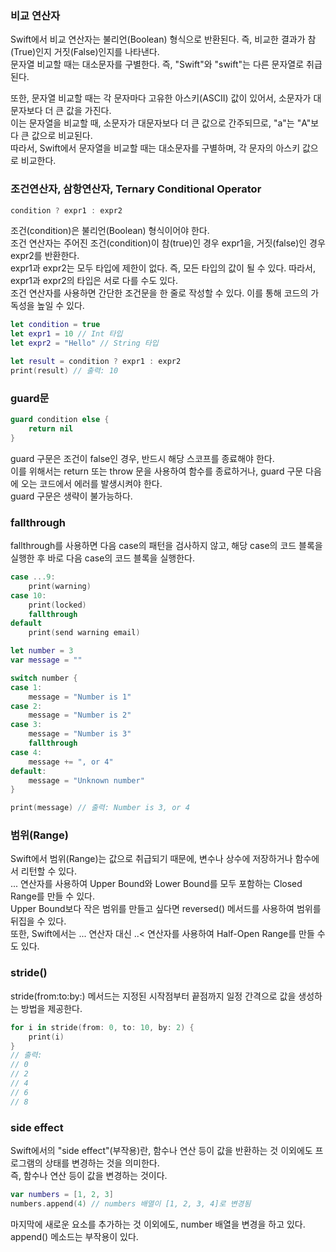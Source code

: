### 비교 연산자
Swift에서 비교 연산자는 불리언(Boolean) 형식으로 반환된다. 즉, 비교한 결과가 참(True)인지 거짓(False)인지를 나타낸다.<br>
문자열 비교할 때는 대소문자를 구별한다. 즉, "Swift"와 "swift"는 다른 문자열로 취급된다.<br>

또한, 문자열 비교할 때는 각 문자마다 고유한 아스키(ASCII) 값이 있어서, 소문자가 대문자보다 더 큰 값을 가진다.<br>
이는 문자열을 비교할 때, 소문자가 대문자보다 더 큰 값으로 간주되므로, "a"는 "A"보다 큰 값으로 비교된다.<br>
따라서, Swift에서 문자열을 비교할 때는 대소문자를 구별하며, 각 문자의 아스키 값으로 비교한다.<br>

### 조건연산자, 삼항연산자, Ternary Conditional Operator
```swift
condition ? expr1 : expr2 
```
조건(condition)은 불리언(Boolean) 형식이어야 한다.<br>
조건 연산자는 주어진 조건(condition)이 참(true)인 경우 expr1을, 거짓(false)인 경우 expr2를 반환한다.<br>
expr1과 expr2는 모두 타입에 제한이 없다. 즉, 모든 타입의 값이 될 수 있다. 따라서, expr1과 expr2의 타입은 서로 다를 수도 있다.<br>
조건 연산자를 사용하면 간단한 조건문을 한 줄로 작성할 수 있다. 이를 통해 코드의 가독성을 높일 수 있다.<br>
```swift
let condition = true
let expr1 = 10 // Int 타입
let expr2 = "Hello" // String 타입

let result = condition ? expr1 : expr2
print(result) // 출력: 10
```

### guard문
```swift
guard condition else {
    return nil
}
```
guard 구문은 조건이 false인 경우, 반드시 해당 스코프를 종료해야 한다.<br>
이를 위해서는 return 또는 throw 문을 사용하여 함수를 종료하거나, guard 구문 다음에 오는 코드에서 에러를 발생시켜야 한다. <br>
guard 구문은 생략이 불가능하다.<br>

### fallthrough
fallthrough를 사용하면 다음 case의 패턴을 검사하지 않고, 해당 case의 코드 블록을 실행한 후 바로 다음 case의 코드 블록을 실행한다.<br>

```swift
case ...9:
    print(warning)
case 10:
    print(locked)
    fallthrough
default
    print(send warning email)
```
```swift
let number = 3
var message = ""

switch number {
case 1:
    message = "Number is 1"
case 2:
    message = "Number is 2"
case 3:
    message = "Number is 3"
    fallthrough
case 4:
    message += ", or 4"
default:
    message = "Unknown number"
}

print(message) // 출력: Number is 3, or 4
```
### 범위(Range)
Swift에서 범위(Range)는 값으로 취급되기 때문에, 변수나 상수에 저장하거나 함수에서 리턴할 수 있다.<br>
... 연산자를 사용하여 Upper Bound와 Lower Bound를 모두 포함하는 Closed Range를 만들 수 있다.<br>
Upper Bound보다 작은 범위를 만들고 싶다면 reversed() 메서드를 사용하여 범위를 뒤집을 수 있다.<br>
또한, Swift에서는 ... 연산자 대신 ..< 연산자를 사용하여 Half-Open Range를 만들 수도 있다.<br>

### stride()
stride(from:to:by:) 메서드는 지정된 시작점부터 끝점까지 일정 간격으로 값을 생성하는 방법을 제공한다.<br>
```swift
for i in stride(from: 0, to: 10, by: 2) {
    print(i)
}
// 출력:
// 0
// 2
// 4
// 6
// 8
```
### side effect
Swift에서의 "side effect"(부작용)란, 함수나 연산 등이 값을 반환하는 것 이외에도 프로그램의 상태를 변경하는 것을 의미한다.<br>
즉, 함수나 연산 등이 값을 변경하는 것이다.<br>
```swift
var numbers = [1, 2, 3]
numbers.append(4) // numbers 배열이 [1, 2, 3, 4]로 변경됨
```
마지막에 새로운 요소를 추가하는 것 이외에도, number 배열을 변경을 하고 있다. append() 메소드는 부작용이 있다.<br>

